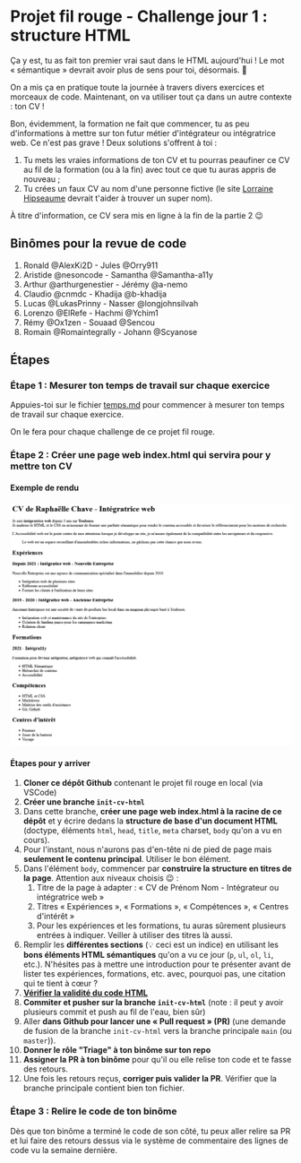 # Projet fil rouge - Challenge jour 1 : structure HTML

Ça y est, tu as fait ton premier vrai saut dans le HTML aujourd'hui ! Le mot « sémantique » devrait avoir plus de sens pour toi, désormais. 🎊

On a mis ça en pratique toute la journée à travers divers exercices et morceaux de code. Maintenant, on va utiliser tout ça dans un autre contexte : ton CV !

Bon, évidemment, la formation ne fait que commencer, tu as peu d'informations à mettre sur ton futur métier d'intégrateur ou intégratrice web. Ce n'est pas grave ! Deux solutions s'offrent à toi :

1. Tu mets les vraies informations de ton CV et tu pourras peaufiner ce CV au fil de la formation (ou à la fin) avec tout ce que tu auras appris de nouveau ;
1. Tu crées un faux CV au nom d'une personne fictive (le site [Lorraine Hipseaume](https://lorraine-hipseau.me/) devrait t'aider à trouver un super nom).

À titre d'information, ce CV sera mis en ligne à la fin de la partie 2 😉

## Binômes pour la revue de code

1. Ronald @AlexKi2D - Jules @Orry911
2. Aristide @nesoncode - Samantha @Samantha-a11y
3. Arthur @arthurgenestier - Jérémy @a-nemo
4. Claudio @cnmdc - Khadija @b-khadija
5. Lucas @LukasPrinny - Nasser @longjohnsilvah
6. Lorenzo @ElRefe - Hachmi @Ychim1
7. Rémy @Ox1zen - Souaad @Sencou
8. Romain @Romaintegrally - Johann @Scyanose

## Étapes

### Étape 1 : Mesurer ton temps de travail sur chaque exercice

Appuies-toi sur le fichier [temps.md](temps.md) pour commencer à mesurer ton temps de travail sur chaque exercice.

On le fera pour chaque challenge de ce projet fil rouge.

### Étape 2 : Créer une page web index.html qui servira pour y mettre ton CV

#### Exemple de rendu

![](screenshots/challenge-jour-1-screenshot.png)

#### Étapes pour y arriver

1. **Cloner ce dépôt Github** contenant le projet fil rouge en local (via VSCode)
1. **Créer une branche `init-cv-html`**
1. Dans cette branche, **créer une page web index.html à la racine de ce dépôt** et y écrire dedans la **structure de base d'un document HTML** (doctype, éléments `html`, `head`, `title`, `meta` charset, `body` qu'on a vu en cours).
1. Pour l'instant, nous n'aurons pas d'en-tête ni de pied de page mais **seulement le contenu principal**. Utiliser le bon élément.
1. Dans l'élément `body`, commencer par **construire la structure en titres de la page**. Attention aux niveaux choisis 😉 :
    1. Titre de la page à adapter : « CV de Prénom Nom - Intégrateur ou intégratrice web »
    1. Titres « Expériences », « Formations », « Compétences », « Centres d'intérêt »
    1. Pour les expériences et les formations, tu auras sûrement plusieurs entrées à indiquer. Veiller à utiliser des titres là aussi.
1. Remplir les **différentes sections** (💡 ceci est un indice) en utilisant les **bons éléments HTML sémantiques** qu'on a vu ce jour (`p`, `ul`, `ol`, `li`, etc.). N'hésites pas à mettre une introduction pour te présenter avant de lister tes expériences, formations, etc. avec, pourquoi pas, une citation qui te tient à cœur ?
1. **[Vérifier la validité du code HTML](https://validator.w3.org/nu/)**
1. **Commiter et pusher sur la branche `init-cv-html`** (note : il peut y avoir plusieurs commit et push au fil de l'eau, bien sûr)
1. Aller **dans Github pour lancer une « Pull request » (PR)** (une demande de fusion de la branche `init-cv-html` vers la branche principale `main` (ou `master`)).
1. **Donner le rôle "Triage" à ton binôme sur ton repo**
1. **Assigner la PR à ton binôme** pour qu'il ou elle relise ton code et te fasse des retours.
1. Une fois les retours reçus, **corriger puis valider la PR**. Vérifier que la branche principale contient bien ton fichier.

### Étape 3 : Relire le code de ton binôme

Dès que ton binôme a terminé le code de son côté, tu peux aller relire sa PR et lui faire des retours dessus via le système de commentaire des lignes de code vu la semaine dernière.
